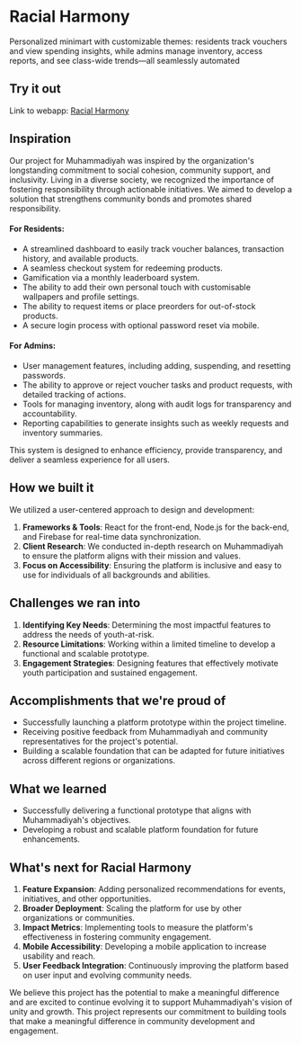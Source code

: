 # Racial Harmony

Personalized minimart with customizable themes: residents track vouchers and view spending insights, while admins manage inventory, access reports, and see class-wide trends—all seamlessly automated

## Try it out
Link to webapp: [Racial Harmony](https://racial-harmony-5.web.app/)

## Inspiration
Our project for Muhammadiyah was inspired by the organization's longstanding commitment to social cohesion, community support, and inclusivity. Living in a diverse society, we recognized the importance of fostering responsibility through actionable initiatives. We aimed to develop a solution that strengthens community bonds and promotes shared responsibility.

#### For Residents:
- A streamlined dashboard to easily track voucher balances, transaction history, and available products.
- A seamless checkout system for redeeming products.
- Gamification via a monthly leaderboard system. 
- The ability to add their own personal touch with customisable wallpapers and profile settings.
- The ability to request items or place preorders for out-of-stock products.
- A secure login process with optional password reset via mobile.

#### For Admins:
- User management features, including adding, suspending, and resetting passwords.
- The ability to approve or reject voucher tasks and product requests, with detailed tracking of actions.
- Tools for managing inventory, along with audit logs for transparency and accountability.
- Reporting capabilities to generate insights such as weekly requests and inventory summaries.

This system is designed to enhance efficiency, provide transparency, and deliver a seamless experience for all users.

## How we built it
We utilized a user-centered approach to design and development:
1. **Frameworks & Tools**: React for the front-end, Node.js for the back-end, and Firebase for real-time data synchronization.
2. **Client Research**: We conducted in-depth research on Muhammadiyah to ensure the platform aligns with their mission and values.
3. **Focus on Accessibility**: Ensuring the platform is inclusive and easy to use for individuals of all backgrounds and abilities.

## Challenges we ran into
1. **Identifying Key Needs**: Determining the most impactful features to address the needs of youth-at-risk.
2. **Resource Limitations**: Working within a limited timeline to develop a functional and scalable prototype.
3. **Engagement Strategies**: Designing features that effectively motivate youth participation and sustained engagement.

## Accomplishments that we're proud of
- Successfully launching a platform prototype within the project timeline.
- Receiving positive feedback from Muhammadiyah and community representatives for the project's potential.
- Building a scalable foundation that can be adapted for future initiatives across different regions or organizations.

## What we learned
- Successfully delivering a functional prototype that aligns with Muhammadiyah's objectives.
- Developing a robust and scalable platform foundation for future enhancements.

## What's next for Racial Harmony
1. **Feature Expansion**: Adding personalized recommendations for events, initiatives, and other opportunities.
2. **Broader Deployment**: Scaling the platform for use by other organizations or communities.
3. **Impact Metrics**: Implementing tools to measure the platform's effectiveness in fostering community engagement.
4. **Mobile Accessibility**: Developing a mobile application to increase usability and reach.
5. **User Feedback Integration**: Continuously improving the platform based on user input and evolving community needs.

We believe this project has the potential to make a meaningful difference and are excited to continue evolving it to support Muhammadiyah's vision of unity and growth. This project represents our commitment to building tools that make a meaningful difference in community development and engagement.

